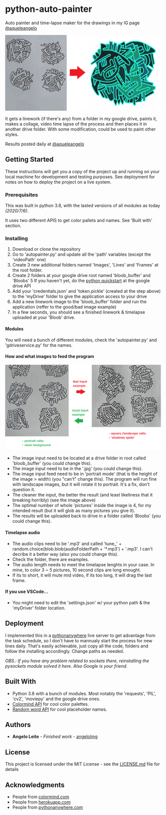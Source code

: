 # python-auto-painter

Auto painter and time-lapse maker for the drawings in my IG page [@aqueleangelo](https://www.instagram.com/aqueleangelo/)

![](banner.png)

It gets a linework (if there's any) from a folder in my google drive, paints it, makes a collage, video time lapse of the process and then places it in another drive folder.
With some modification, could be used to paint other styles.

Results posted daily at [@aqueleangelo](https://www.instagram.com/aqueleangelo/)

## Getting Started

These instructions will get you a copy of the project up and running on your local machine for development and testing purposes. See deployment for notes on how to deploy the project on a live system.

### Prerequisites

This was built in python 3.8, with the lasted versions of all modules as today *(2020/7/6)*. 

It uses two different APIS to get color pallets and names. See 'Built with' section.

### Installing

1. Download or clone the repository
2. Go to 'autopainter.py' and update all the 'path' variables (except the 'videoPath' one)
3. Create 3 new additional folders named 'Images', 'Lines' and 'Frames' at the root folder.
4. Create 2 folders at your google drive root named 'bloob_buffer' and 'Bloobs'
5 If you haven't yet, do the [python quickstart](https://developers.google.com/drive/api/v3/quickstart/python) at the google drive API
6. Add your 'credentials.json' and 'token.pickle' (created at the step above) to the 'myDrive' folder to give the application access to your drive
7. Add a new linework image to the 'bloob_buffer' folder and run the application (reffer to the good/bad image example)
8. In a few seconds, you should see a finished linework & timelapse uploaded at your 'Bloob' drive.

#### Modules
You will need a bunch of different modules, check the 'autopainter.py' and 'gdriveservice.py' for the names.

#### How and what images to feed the program
![](inputexample.png)
* The image input need to be located at a drive folder in root called 'bloob_buffer' (you could change this).
* The image input need to be in the '.jpg' (you could change this).
* The image input feed need to be in 'portrait mode' (that is the height of the image > width) (you "can't" change this).
The program will run fine with landscape images, but it will rotate it to portrait. It's a fix, don't question it.
* The cleaner the input, the better the result (and least likeliness that it breaking horribly) (see the image above)
* The optimal number of whole 'pictures' inside the image is 4, for my intended result (but it will glob as many pictures you give it).
* The results will be uploaded back to drive in a folder called 'Bloobs' (you could change this).
#### Timelapse audio
* The audio clips need to be '.mp3' and called 'tune_' + random.choice(blob.blob(audioFolderPath + '*.mp3') + '.mp3'. I can't decribe it a better way (also you could change this).
* Check the folder, there are examples.
* The audio length needs to meet the timelapse lenghts in your case. In mine, to color 3 ~ 5 pictures, 10 second clips are long enought.
* If its to short, it will mute mid video, if its too long, it will drag the last frame.

#### If you use VSCode...
* You might need to edit the 'settings.json' w/ your python path & the 'myDriver' folder location.

## Deployment

I implemented this in a [pythonanywhere](https://www.pythonanywhere.com/) live server to get advantage from the task schedule, 
so I don't have to mannualy start the process for new lines daily. That's easily achievable, just copy all the code, folders and follow the installing accordingly. Change paths as needed.

*OBS.: If you have any problem related to sockets there, reinstalling the pysockets module solved it here. Also Google is your friend.*

## Built With

* Python 3.8 with a bunch of modules. Most notably the 'requests', 'PIL', 'cv2', 'moviepy' and the google drive ones.
* [Colormind API](http://colormind.io/) for cool color palettes.
* [Random word API](https://random-word-api.herokuapp.com/home) for cool placeholder names. 

## Authors

* **Angelo Leite** - *Finished work* - [angelolmg](https://github.com/angelolmg)

## License

This project is licensed under the MIT License - see the [LICENSE.md](LICENSE.md) file for details

## Acknowledgments

* People from [colormind.com](http://colormind.io/)
* People from [herokuapp.com](https://random-word-api.herokuapp.com/home)
* People from [pythonanywhere.com](https://www.pythonanywhere.com/)
